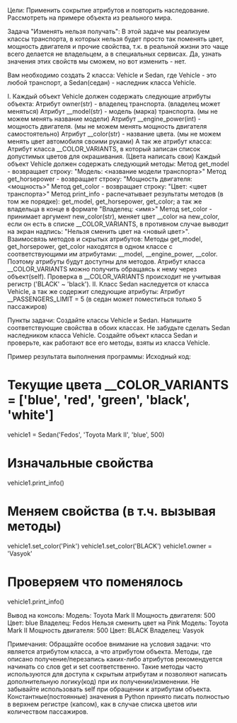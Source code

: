 Цели: Применить сокрытие атрибутов и повторить наследование. Рассмотреть на примере объекта из реального мира.

Задача "Изменять нельзя получать":
В этой задаче мы реализуем классы транспорта, в которых нельзя будет просто так поменять цвет, мощность двигателя и прочие свойства, т.к. в реальной жизни это чаще всего делается не владельцем, а в специальных сервисах. Да, узнать значения этих свойств мы сможем, но вот изменить - нет.

Вам необходимо создать 2 класса: Vehicle и Sedan, где Vehicle - это любой транспорт, а Sedan(седан) - наследник класса Vehicle.

I. Каждый объект Vehicle должен содержать следующие атрибуты объекта:
Атрибут owner(str) - владелец транспорта. (владелец может меняться)
Атрибут __model(str) - модель (марка) транспорта. (мы не можем менять название модели)
Атрибут __engine_power(int) - мощность двигателя. (мы не можем менять мощность двигателя самостоятельно)
Атрибут __color(str) - название цвета. (мы не можем менять цвет автомобиля своими руками)
А так же атрибут класса:
Атрибут класса __COLOR_VARIANTS, в который записан список допустимых цветов для окрашивания. (Цвета написать свои)
Каждый объект Vehicle должен содержать следующий методы:
Метод get_model - возвращает строку: "Модель: <название модели транспорта>"
Метод get_horsepower - возвращает строку: "Мощность двигателя: <мощность>"
Метод get_color - возвращает строку: "Цвет: <цвет транспорта>"
Метод print_info - распечатывает результаты методов (в том же порядке): get_model, get_horsepower, get_color; а так же владельца в конце в формате "Владелец: <имя>"
Метод set_color - принимает аргумент new_color(str), меняет цвет __color на new_color, если он есть в списке __COLOR_VARIANTS, в противном случае выводит на экран надпись: "Нельзя сменить цвет на <новый цвет>".
Взаимосвязь методов и скрытых атрибутов:
Методы get_model, get_horsepower, get_color находятся в одном классе с соответствующими им атрибутами: __model, __engine_power, __color. Поэтому атрибуты будут доступны для методов.
Атрибут класса __COLOR_VARIANTS можно получить обращаясь к нему через объект(self).
Проверка в __COLOR_VARIANTS происходит не учитывая регистр ('BLACK' ~ 'black').
II. Класс Sedan наследуется от класса Vehicle, а так же содержит следующие атрибуты:
Атрибут __PASSENGERS_LIMIT = 5 (в седан может поместиться только 5 пассажиров)

Пункты задачи:
Создайте классы Vehicle и Sedan.
Напишите соответствующие свойства в обоих классах.
Не забудьте сделать Sedan наследником класса Vehicle.
Создайте объект класса Sedan и проверьте, как работают все его методы, взяты из класса Vehicle.

Пример результата выполнения программы:
Исходный код:
# Текущие цвета __COLOR_VARIANTS = ['blue', 'red', 'green', 'black', 'white']
vehicle1 = Sedan('Fedos', 'Toyota Mark II', 'blue', 500)

# Изначальные свойства
vehicle1.print_info()

# Меняем свойства (в т.ч. вызывая методы)
vehicle1.set_color('Pink')
vehicle1.set_color('BLACK')
vehicle1.owner = 'Vasyok'

# Проверяем что поменялось
vehicle1.print_info()

Вывод на консоль:
Модель: Toyota Mark II
Мощность двигателя: 500
Цвет: blue
Владелец: Fedos
Нельзя сменить цвет на Pink
Модель: Toyota Mark II
Мощность двигателя: 500
Цвет: BLACK
Владелец: Vasyok

Примечания:
Обращайте особое внимание на условия задачи: что является атрибутом класса, а что атрибутом объекта.
Методы, где описано получение/перезапись каких-либо атрибутов рекомендуется начинать со слов get и set соответственно. Такие методы часто используются для доступа к скрытым атрибутам и позволяют написать дополнительную логику(код) при их получении/изменении.
Не забывайте использовать self при обращении к атрибутам объекта.
Константные(постоянные) значения в Python принято писать полностью в верхнем регистре (капсом), как в случае списка цветов или количеством пассажиров.
